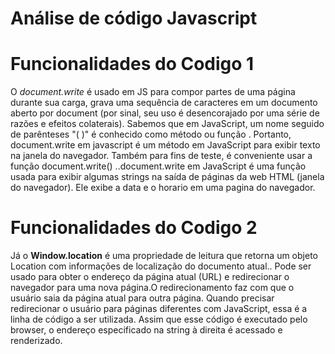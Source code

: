 # Análise de código Javascript

# Funcionalidades do Codigo 1

 O *document.write* é usado em JS para compor partes de uma página durante sua carga, grava uma sequência de caracteres em um documento aberto por document (por sinal, seu uso é desencorajado por uma série de razões e efeitos colaterais).  Sabemos que em JavaScript, um nome seguido de parênteses "( )" é conhecido como método ou função . Portanto, document.write em javascript é um método em JavaScript para exibir texto na janela do navegador. Também para fins de teste, é conveniente usar a função document.write() ..document.write em JavaScript é uma função usada para exibir algumas strings na saída de páginas da web HTML (janela do navegador). Ele exibe a data e o horario em uma pagina do navegador.

# Funcionalidades do Codigo 2

Já o **Window.location** é uma propriedade de leitura que retorna um objeto Location com informações de localização do documento atual.. Pode ser usado para obter o endereço da página atual (URL) e redirecionar o navegador para uma nova página.O redirecionamento faz com que o usuário saia da página atual para outra página. Quando precisar redirecionar o usuário para páginas diferentes com JavaScript, essa é a linha de código a ser utilizada. Assim que esse código é executado pelo browser, o endereço especificado na string à direita é acessado e renderizado.